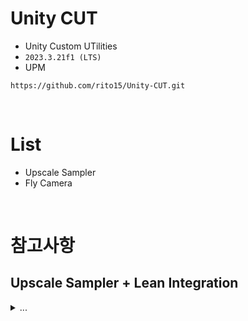 # Unity CUT
- Unity Custom UTilities
- `2023.3.21f1 (LTS)`
- UPM
```
https://github.com/rito15/Unity-CUT.git
```

<br>

# List
- Upscale Sampler
- Fly Camera

<br>

# 참고사항
## Upscale Sampler + Lean Integration

<details>
<summary markdown="span"> 
...
</summary>

### 어셈블리 정의 파일 수정
- 대상
  - `CW/LeanTouch/LeanTouch.asmdef`
  - `CW/Shared/Common/CW.Common.asmdef`

- 참조 추가: `Rito.CUT`

### CW/LeanTouch/Required/Scripts/LeanTouch.cs
```cs
        /// <summary>This will return all the RaycastResults under the specified screen point using the specified layerMask.
        /// NOTE: The first result (0) will be the top UI element that was first hit.</summary>
        public static List<RaycastResult> RaycastGui(Vector2 screenPosition, LayerMask layerMask)
        {
            if (Rito.CUT.UpscaleSampler.IsCreated())                    // ** 추가 **
                screenPosition /= Rito.CUT.UpscaleSampler.CurrentRatio; // ** 추가 **
            tempRaycastResults.Clear();

            var currentEventSystem = GetEventSystem();
```

### CW/Shared/Common/Required/Scripts/CWInput.cs
```cs
        public static void GetTouch(int index, out int id, out UnityEngine.Vector2 position, out float pressure, out bool set)
        {
#if USE_NEW_INPUT_SYSTEM
            var touch = UnityEngine.InputSystem.EnhancedTouch.Touch.activeTouches[index];

            id       = touch.finger.index;
            position = touch.screenPosition;
            pressure = touch.pressure;
            set      =
                touch.phase == UnityEngine.InputSystem.TouchPhase.Began ||
                touch.phase == UnityEngine.InputSystem.TouchPhase.Stationary ||
                touch.phase == UnityEngine.InputSystem.TouchPhase.Moved;
#else
            var touch = UnityEngine.Input.GetTouch(index);

            id       = touch.fingerId;
            position = touch.position;
            pressure = touch.pressure;
            set      =
                touch.phase == UnityEngine.TouchPhase.Began ||
                touch.phase == UnityEngine.TouchPhase.Stationary ||
                touch.phase == UnityEngine.TouchPhase.Moved;
#endif
            if (Rito.CUT.UpscaleSampler.IsCreated())              // ** 추가 **
                position *= Rito.CUT.UpscaleSampler.CurrentRatio; // ** 추가 **
        }

        public static UnityEngine.Vector2 GetMousePosition()
        {
            float upsample = Rito.CUT.UpscaleSampler.IsCreated() ? Rito.CUT.UpscaleSampler.CurrentRatio : 1f; // ** 추가 **
#if USE_NEW_INPUT_SYSTEM
            return 
                upsample * // ** 추가 **
                (UnityEngine.InputSystem.Mouse.current != null ? UnityEngine.InputSystem.Mouse.current.position.ReadValue() : default(UnityEngine.Vector2));
#else
            return upsample * UnityEngine.Input.mousePosition; // ** 변경 **
#endif
        }
```

</details>
